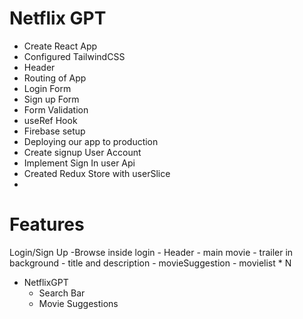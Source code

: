 # Netflix GPT

- Create React App
- Configured TailwindCSS
- Header
- Routing of App
- Login Form
- Sign up Form
- Form Validation
- useRef Hook
- Firebase setup
- Deploying our app to production 
- Create signup User Account
- Implement Sign In user Api
- Created Redux Store with userSlice
-


# Features
Login/Sign Up 
-Browse inside login
    - Header
    - main movie
        - trailer in background
        - title and description
        - movieSuggestion
            - movielist * N
- NetflixGPT
    - Search Bar
    - Movie Suggestions